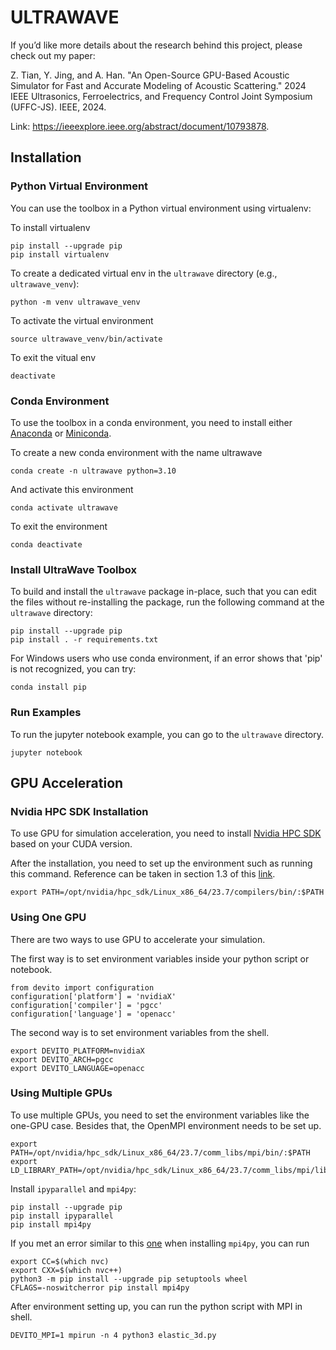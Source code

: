 # ULTRAWAVE

If you’d like more details about the research behind this project, please check out my paper:

Z. Tian, Y. Jing, and A. Han. "An Open-Source GPU-Based Acoustic Simulator for Fast and Accurate Modeling of Acoustic Scattering." 2024 IEEE Ultrasonics, Ferroelectrics, and Frequency Control Joint Symposium (UFFC-JS). IEEE, 2024. 

Link: https://ieeexplore.ieee.org/abstract/document/10793878. 

## Installation

### Python Virtual Environment

You can use the toolbox in a Python virtual environment using virtualenv:

To install virtualenv

    pip install --upgrade pip
    pip install virtualenv

To create a dedicated virtual env in the `ultrawave` directory (e.g., `ultrawave_venv`):

    python -m venv ultrawave_venv

To activate the virtual environment

    source ultrawave_venv/bin/activate

To exit the vitual env

    deactivate

### Conda Environment

To use the toolbox in a conda environment, you need to install either [Anaconda](https://docs.anaconda.com/free/anaconda/install/index.html) or [Miniconda](https://docs.anaconda.com/free/miniconda/index.html).

To create a new conda environment with the name ultrawave

    conda create -n ultrawave python=3.10

And activate this environment

    conda activate ultrawave

To exit the environment

    conda deactivate

### Install UltraWave Toolbox

To build and install the `ultrawave` package in-place, such that you can edit the files without 
re-installing the package, run the following command at the `ultrawave` directory:

    pip install --upgrade pip
    pip install . -r requirements.txt

For Windows users who use conda environment, if an error shows that 'pip' is not recognized, you can try:

    conda install pip

### Run Examples

To run the jupyter notebook example, you can go to the `ultrawave` directory.

    jupyter notebook

## GPU Acceleration

### Nvidia HPC SDK Installation

To use GPU for simulation acceleration, you need to install [Nvidia HPC SDK](https://developer.nvidia.com/hpc-sdk-downloads) 
based on your CUDA version.

After the installation, you need to set up the environment such as running this command. Reference can be taken in section 
1.3 of this [link](https://docs.nvidia.com/hpc-sdk//hpc-sdk-install-guide/index.html).

    export PATH=/opt/nvidia/hpc_sdk/Linux_x86_64/23.7/compilers/bin/:$PATH

### Using One GPU

There are two ways to use GPU to accelerate your simulation.

The first way is to set environment variables inside your python script or notebook.

    from devito import configuration
    configuration['platform'] = 'nvidiaX'
    configuration['compiler'] = 'pgcc'
    configuration['language'] = 'openacc'

The second way is to set environment variables from the shell.

    export DEVITO_PLATFORM=nvidiaX
    export DEVITO_ARCH=pgcc
    export DEVITO_LANGUAGE=openacc

### Using Multiple GPUs

To use multiple GPUs, you need to set the environment variables like the one-GPU case. 
Besides that, the OpenMPI environment needs to be set up.

    export PATH=/opt/nvidia/hpc_sdk/Linux_x86_64/23.7/comm_libs/mpi/bin/:$PATH
    export LD_LIBRARY_PATH=/opt/nvidia/hpc_sdk/Linux_x86_64/23.7/comm_libs/mpi/lib/:$LD_LIBRARY_PATH

Install `ipyparallel` and `mpi4py`:

    pip install --upgrade pip
    pip install ipyparallel
    pip install mpi4py

If you met an error similar to this [one](https://github.com/mpi4py/mpi4py/issues/114) when installing `mpi4py`, you can run

    export CC=$(which nvc)
    export CXX=$(which nvc++)
    python3 -m pip install --upgrade pip setuptools wheel
    CFLAGS=-noswitcherror pip install mpi4py

After environment setting up, you can run the python script with MPI in shell.

    DEVITO_MPI=1 mpirun -n 4 python3 elastic_3d.py





